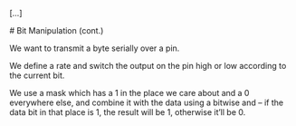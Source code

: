 […]

# Bit Manipulation (cont.)

We want to transmit a byte serially over a pin.

We define a rate and switch the output on the pin high or low according to the current bit.

We use a mask which has a 1 in the place we care about and a 0 everywhere else, and combine it with the data using a bitwise and – if the data bit in that place is 1, the result will be 1, otherwise it’ll be 0.
